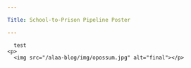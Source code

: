 ```yaml
---

Title: School-to-Prison Pipeline Poster  

---
```

      test 
    <p>
      <img src="/alaa-blog/img/opossum.jpg" alt="final"></p>
